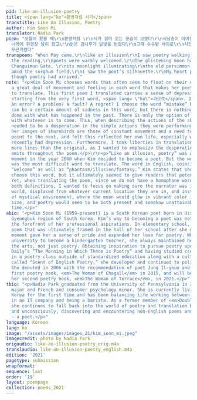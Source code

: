 ```yaml
---
pid: like-an-illusion-poetry
title: <span lang="ko">환영처럼 시가</span>
transtitle: Like An Illusion, Poetry
author: Kim Soon Mi
translator: Nadia Park
poem: "오월이 왔을 때\r\n환영처럼 \r\n시가 걸어 오는 모습이 보였다\r\n시낭송이 이어진 후\r\n시인들이 환대를 받았다\r\n창의문
  너머에 휘영창 달이 왔고\r\n늙은 감나무가 달빛을 받았다\r\n그때 수수밭 사이로\r\n시인의 실루엣이 보였다\r\n시가 올 것 같아\r\n가슴
  두근거렸다"
transpoem: "When May came,\r\nlike an illusion\r\nI saw poetry walking to me.\r\nAfter
  the reading,\r\npoets were warmly welcomed.\r\nThe glistening moon hanging \r\nover
  Changuimun Gate, \r\nits moonlight illuminating\r\nthe old persimmon tree.\r\nThen
  amid the sorghum field,\r\nI saw the poet’s silhouette.\r\nMy heart pounded,\r\nas
  though poetry had arrived."
note: "<p>Kim Soon Mi chooses words that often seem to float on their own, carrying
  a great deal of movement and feeling in each word that makes her poetry difficult
  to translate. This first poem I translated carries a sense of depression and desperation
  starting from the very first word, <span lang= \"ko\">과오로</span>. Is it a mistake?
  An error? A problem? A fault? A regret? I choose the word “mistake” because there
  can be a certain amount of sadness in this word, but there is nothing that can be
  done with what has happened in the past. There is only the option of moving forward
  with whatever is to come. Thus, when describing the actions of the shorebirds, there
  needed to be a desperation in the simple actions they were performing. As Kim states,
  her images of shorebirds are those of constant movement and a need to get from one
  point to the next, and felt this reflected her own life, especially when she most
  recently had depression. Furthermore, I took liberties in translation by adding
  more lines than the original, as I wanted to emphasize the desperation the narrator
  emits throughout the poem.</p>\r\n<p>“Like an illusion, poetry” was written as a
  moment in the year 2000 when Kim decided to become a poet. But the word, “illusion”
  was the most difficult word to translate. The word in English, coincidentally means
  “welcome” as well as “phantasm/illusion/fantasy.” Kim states that she did not intentionally
  choose this word, but it ultimately seemed to give readers that potential connection.
  Yet, when translating the poem, since we do not have a homophone word that holds
  both definitions, I wanted to focus on making sure the narrator was in a fantasy
  world, displaced from whatever current location they are in, and instead in a sort
  of mystical environment, where the moon would glow in vibrant color in an unbelievable
  size, and poetry would seem to be both present and somehow unattainable at the same
  time.</p>"
abio: "<p>Kim Soon Mi (1959–present) is a South Korean poet born in Uiseong in the
  Gyeongbuk region of South Korea. Kim’s way to becoming a poet was not always at
  the forefront of her professional aspirations. In elementary school, she wrote a
  poem that was ultimately framed in the hall of her school after she graduated. That
  moment gave her a sense of pride and expanded her love for poetry. While she attended
  university to become a kindergarten teacher, she always maintained her love for
  the arts, not just poetry. Obtaining inspiration to pursue poetry upon reading Joongang
  Daily’s “The Morning in Which There is Poetry” and having studied creative writing
  in a poetry class outside of standardized education along with a cultural class
  called “Scent of English Poetry,” she developed and continued to polish her art.
  She debuted in 2006 with the recommendation of poet Jung Il-geun and published her
  first poetry book, <em>The Woman of Chagall</em> in 2015, and will be publishing
  her second poetry book, <em>The Woman of Terrace</em>, in 2021.</p>"
tbio: "<p>Nadia Park graduated from the University of Pennsylvania in 2019 as a communications
  major and French and consumer psychology minor. She is currently living in South
  Korea for the first time and has been balancing life working between global marketing
  in an IT company and being a barista. As a former member of <em>DoubleSpeak</em>,
  she continues to fall back into the world of poetry and translation both consciously
  and unconsciously, discovering and encountering non-English poems and this year
  — a poet.</p>"
language: Korean
lang: ko
image: "/assets/images/images_21/kim_soon_mi.jpeg"
imagecredit: photo by Nadia Park
origaudio: like-an-illusion-poetry_orig.m4a
translaudio: like-an-illusion-poetry_english.m4a
edition: '2021'
pagetype: submission
wrapformat:
sequence: last
order: '19'
layout: poempage
collection: poems_2021
---
```

